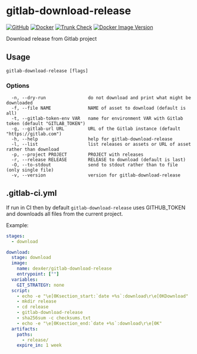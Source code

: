 # gitlab-download-release

[![GitHub](https://img.shields.io/github/v/tag/dex4er/gitlab-download-release?label=GitHub)](https://github.com/dex4er/gitlab-download-release)
[![Docker](https://github.com/dex4er/gitlab-download-release/actions/workflows/docker.yaml/badge.svg)](https://github.com/dex4er/gitlab-download-release/actions/workflows/docker.yaml)
[![Trunk Check](https://github.com/dex4er/gitlab-download-release/actions/workflows/trunk.yaml/badge.svg)](https://github.com/dex4er/gitlab-download-release/actions/workflows/trunk.yaml)
[![Docker Image Version](https://img.shields.io/docker/v/dex4er/gitlab-download-release/latest?label=docker&logo=docker)](https://hub.docker.com/r/dex4er/gitlab-download-release)

Download release from Gitlab project

## Usage

```console
gitlab-download-release [flags]
```

### Options

```console
  -n, --dry-run                do not download and print what might be downloaded
  -f, --file NAME              NAME of asset to download (default is all)
  -t, --gitlab-token-env VAR   name for environment VAR with Gitlab token (default "GITLAB_TOKEN")
  -g, --gitlab-url URL         URL of the Gitlab instance (default "https://gitlab.com")
  -h, --help                   help for gitlab-download-release
  -l, --list                   list releases or assets or URL of asset rather than download
  -p, --project PROJECT        PROJECT with releases
  -r, --release RELEASE        RELEASE to download (default is last)
  -O, --to-stdout              send to stdout rather than to file (only single file)
  -v, --version                version for gitlab-download-release
```

## .gitlab-ci.yml

If run in CI then by default `gitlab-download-release` uses GITHUB_TOKEN and
downloads all files from the current project.

Example:

```yaml
stages:
  - download

download:
  stage: download
  image:
    name: dex4er/gitlab-download-release
    entrypoint: [""]
  variables:
    GIT_STRATEGY: none
  script:
    - echo -e "\e[0Ksection_start:`date +%s`:download\r\e[0KDownload"
    - mkdir release
    - cd release
    - gitlab-download-release
    - sha256sum -c checksums.txt
    - echo -e "\e[0Ksection_end:`date +%s`:download\r\e[0K"
  artifacts:
    paths:
      - release/
    expire_in: 1 week
```
